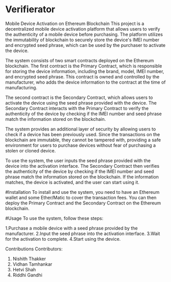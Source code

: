 # Verifierator

Mobile Device Activation on Ethereum Blockchain
This project is a decentralized mobile device activation platform that allows users to verify the authenticity of a mobile device before purchasing. The platform utilizes the immutability of blockchain to securely store the device's IMEI number and encrypted seed phrase, which can be used by the purchaser to activate the device.

The system consists of two smart contracts deployed on the Ethereum blockchain. The first contract is the Primary Contract, which is responsible for storing the device information, including the brand, model, IMEI number, and encrypted seed phrase. This contract is owned and controlled by the manufacturer, who adds the device information to the contract at the time of manufacturing.

The second contract is the Secondary Contract, which allows users to activate the device using the seed phrase provided with the device. The Secondary Contract interacts with the Primary Contract to verify the authenticity of the device by checking if the IMEI number and seed phrase match the information stored on the blockchain.

The system provides an additional layer of security by allowing users to check if a device has been previously used. Since the transactions on the blockchain are immutable, they cannot be tampered with, providing a safe environment for users to purchase devices without fear of purchasing a stolen or cloned device.

To use the system, the user inputs the seed phrase provided with the device into the activation interface. The Secondary Contract then verifies the authenticity of the device by checking if the IMEI number and seed phrase match the information stored on the blockchain. If the information matches, the device is activated, and the user can start using it.

#Installation
To install and use the system, you need to have an Ethereum wallet and some Ether/Matic to cover the transaction fees. You can then deploy the Primary Contract and the Secondary Contract on the Ethereum blockchain.

#Usage
To use the system, follow these steps:

1.Purchase a mobile device with a seed phrase provided by the manufacturer.
2.Input the seed phrase into the activation interface.
3.Wait for the activation to complete.
4.Start using the device.


Contributions
Contributors:
1. Nishith Thakker
2. Vidhan Tamhankar
3. Hetvi Shah
4. Riddhi Gandhi 


